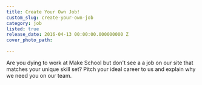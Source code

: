 ```yaml
---
title: Create Your Own Job!
custom_slug: create-your-own-job
category: job
listed: true
release_date: 2016-04-13 00:00:00.000000000 Z
cover_photo_path: 

---
```

Are you dying to work at Make School but don't see a a job on our site that matches your unique skill set?
Pitch your ideal career to us and explain why we need you on our team.